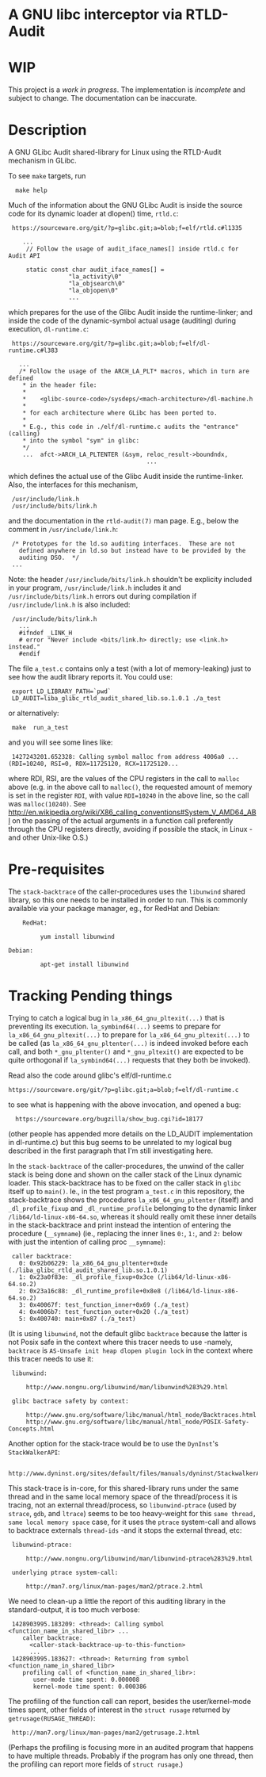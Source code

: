 # A GNU libc interceptor via RTLD-Audit 

# WIP

This project is a *work in progress*. The implementation is *incomplete* and subject to change. The documentation can be inaccurate.

# Description

A GNU GLibc Audit shared-library for Linux using the RTLD-Audit mechanism in GLibc.

To see `make` targets, run

      make help

Much of the information about the GNU GLibc Audit is inside the source code for 
its dynamic loader at dlopen() time, `rtld.c`:

     https://sourceware.org/git/?p=glibc.git;a=blob;f=elf/rtld.c#l1335
         
        ...
         // Follow the usage of audit_iface_names[] inside rtld.c for Audit API
         
         static const char audit_iface_names[] =
                     "la_activity\0"
                     "la_objsearch\0"
                     "la_objopen\0"
                     ...

which prepares for the use of the Glibc Audit inside the runtime-linker; and
inside the code of the dynamic-symbol actual usage (auditing) during execution,
`dl-runtime.c`:

     https://sourceware.org/git/?p=glibc.git;a=blob;f=elf/dl-runtime.c#l383
         
       ...
       /* Follow the usage of the ARCH_LA_PLT* macros, which in turn are defined
        * in the header file:
        * 
        *    <glibc-source-code>/sysdeps/<mach-architecture>/dl-machine.h
        * 
        * for each architecture where GLibc has been ported to.
        * 
        * E.g., this code in ./elf/dl-runtime.c audits the "entrance" (calling) 
        * into the symbol "sym" in glibc:
        */
        ...  afct->ARCH_LA_PLTENTER (&sym, reloc_result->boundndx,
                                           ...
        

which defines the actual use of the Glibc Audit inside the runtime-linker. Also,
the interfaces for this mechanism,

     /usr/include/link.h
     /usr/include/bits/link.h

and the documentation in the `rtld-audit(7)` man page. E.g., below the comment 
in `/usr/include/link.h`:

     /* Prototypes for the ld.so auditing interfaces.  These are not
       defined anywhere in ld.so but instead have to be provided by the
       auditing DSO.  */
     ...

Note: the header `/usr/include/bits/link.h` shouldn't be explicity included
in your program, `/usr/include/link.h` includes it and 
`/usr/include/bits/link.h` errors out during compilation if 
`/usr/include/link.h` is also included:

     /usr/include/bits/link.h
       ...
       #ifndef _LINK_H
       # error "Never include <bits/link.h> directly; use <link.h> instead."
       #endif

The file `a_test.c` contains only a test (with a lot of memory-leaking) just to
see how the audit library reports it. You could use:

     export LD_LIBRARY_PATH=`pwd`
     LD_AUDIT=liba_glibc_rtld_audit_shared_lib.so.1.0.1 ./a_test

or alternatively:

     make  run_a_test

and you will see some lines like:

     1427243201.652328: Calling symbol malloc from address 4006a0 ... (RDI=10240, RSI=0, RDX=11725120, RCX=11725120...

where RDI, RSI, are the values of the CPU registers in the call to `malloc` above 
(e.g. in the above call to `malloc()`, the requested amount of memory is set in 
the register `RDI`, with value `RDI=10240` in the above line, so the call was 
`malloc(10240)`. See 
http://en.wikipedia.org/wiki/X86_calling_conventions#System_V_AMD64_ABI 
on the passing of the actual arguments in a function call preferently through 
the CPU registers directly, avoiding if possible the stack, in Linux -and other 
Unix-like O.S.)

# Pre-requisites

The `stack-backtrace` of the caller-procedures uses the `libunwind` shared library,
so this one needs to be installed in order to run. This is commonly available via
your package manager, eg., for RedHat and Debian:

        RedHat:
        
             yum install libunwind
         
	Debian:
        
             apt-get install libunwind

# Tracking Pending things

Trying to catch a logical bug in `la_x86_64_gnu_pltexit(...)` that is preventing 
its execution. `la_symbind64(...)` seems to prepare for `la_x86_64_gnu_pltexit(...)`
to prepare for `la_x86_64_gnu_pltexit(...)` to be called (as `la_x86_64_gnu_pltenter(...)`
is indeed invoked before each call, and both `*_gnu_pltenter()` and `*_gnu_pltexit()`
are expected to be quite orthogonal if `la_symbind64(...)` requests that they both be
invoked).

Read also the code around glibc's elf/dl-runtime.c

    https://sourceware.org/git/?p=glibc.git;a=blob;f=elf/dl-runtime.c
								       
to see what is happening with the above invocation, and opened a bug:

      https://sourceware.org/bugzilla/show_bug.cgi?id=18177

(other people has appended more details on the LD_AUDIT implementation in 
dl-runtime.c) but this bug seems to be unrelated to my logical bug 
described in the first paragraph that I'm still investigating here.

In the `stack-backtrace` of the caller-procedures, the unwind of the caller stack
is being done and shown on the caller stack of the Linux dynamic loader. This 
stack-backtrace has to be fixed on the caller stack in `glibc` itself up to `main()`.
Ie., in the test program `a_test.c` in this repository, the stack-backtrace
shows the procedures `la_x86_64_gnu_pltenter` (itself) and `_dl_profile_fixup`
and `_dl_runtime_profile` belonging to the dynamic linker `/lib64/ld-linux-x86-64.so`,
whereas it should really omit these inner details in the stack-backtrace and print
instead the intention of entering the procedure (`__symname`) (ie., replacing the
inner lines `0:`, `1:`, and `2:` below with just the intention of calling proc 
`__symname`):

     caller backtrace:
       0: 0x92b06229: la_x86_64_gnu_pltenter+0xde (./liba_glibc_rtld_audit_shared_lib.so.1.0.1)
       1: 0x23a0f83e: _dl_profile_fixup+0x3ce (/lib64/ld-linux-x86-64.so.2)
       2: 0x23a16c88: _dl_runtime_profile+0x8e8 (/lib64/ld-linux-x86-64.so.2)
       3: 0x40067f: test_function_inner+0x69 (./a_test)
       4: 0x4006b7: test_function_outer+0x20 (./a_test)
       5: 0x400740: main+0x87 (./a_test)

(It is using `libunwind`, not the default glibc `backtrace` because the latter
is not Posix safe in the context where this tracer needs to use -namely, `backtrace`
is `AS-Unsafe init heap dlopen plugin lock` in the context where this tracer 
needs to use it:

     libunwind:
     
         http://www.nongnu.org/libunwind/man/libunwind%283%29.html
     
     glibc bactrace safety by context:
     
         http://www.gnu.org/software/libc/manual/html_node/Backtraces.html
         http://www.gnu.org/software/libc/manual/html_node/POSIX-Safety-Concepts.html

Another option for the stack-trace would be to use the `DynInst`'s `StackWalkerAPI`:

     http://www.dyninst.org/sites/default/files/manuals/dyninst/StackwalkerAPI.pdf

This stack-trace is in-core, for this shared-library runs under the same thread
and in the same local memory space of the thread/process it is tracing, not an 
external thread/process, so `libunwind-ptrace` (used by `strace`, `gdb`, and 
`ltrace`) seems to be too heavy-weight for this `same thread, same local memory
space` case, for it uses the `ptrace` system-call and allows to backtrace 
externals `thread-ids` -and it stops the external thread, etc:

     libunwind-ptrace:
     
         http://www.nongnu.org/libunwind/man/libunwind-ptrace%283%29.html
     
     underlying ptrace system-call:
     
         http://man7.org/linux/man-pages/man2/ptrace.2.html

We need to clean-up a little the report of this auditing library in the standard-output,
it is too much verbose:


     1428903995.183209: <thread>: Calling symbol <function_name_in_shared_libr> ...
        caller backtrace:
          <caller-stack-backtrace-up-to-this-function>
          ...
     1428903995.183627: <thread>: Returning from symbol <function_name_in_shared_libr>
        profiling call of <function_name_in_shared_libr>:
           user-mode time spent: 0.000008
           kernel-mode time spent: 0.000386
      
The profiling of the function call can report, besides the user/kernel-mode times
spent, other fields of interest in the `struct rusage` returned by 
`getrusage(RUSAGE_THREAD)`:

     http://man7.org/linux/man-pages/man2/getrusage.2.html

(Perhaps the profiling is focusing more in an audited program that happens to 
have multiple threads. Probably if the program has only one thread, then the
profiling can report more fields of `struct rusage`.)

